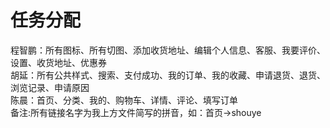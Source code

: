 # 任务分配
程智鹏：所有图标、所有切图、添加收货地址、编辑个人信息、客服、我要评价、设置、收货地址、优惠券<br>
胡延：所有公共样式、搜索、支付成功、我的订单、我的收藏、申请退货、退货、浏览记录、申请原因<br>
陈晨：首页、分类、我的、购物车、详情、评论、填写订单<br>
备注:所有链接名字为我上方文件简写的拼音，如：首页->shouye